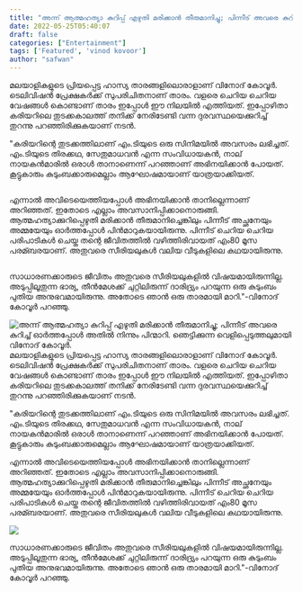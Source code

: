 ```yaml
---
title: "അന്ന് ആത്മഹത്യാ കുറിപ്പ് എഴുതി മരിക്കാൻ തീരുമാനിച്ചു; പിന്നീട് അവരെ കുറിച്ച് ഓർത്തപ്പോൾ അതിൽ നിന്നും പിന്മാറി. ഞെട്ടിക്കുന്ന വെളിപ്പെടുത്തലുമായി വിനോദ് കോവൂർ."
date: 2022-05-25T05:40:07
draft: false
categories: ["Entertainment"]
tags: ['Featured', 'vinod kovoor']
author: "safwan"
---
```


<!-- wp:paragraph -->
<p>മലയാളികളുടെ പ്രിയപ്പെട്ട ഹാസ്യ താരങ്ങളിലൊരാളാണ് വിനോദ് കോവൂർ. ടെലിവിഷൻ പ്രേക്ഷകർക്ക് സുപരിചിതനാണ് താരം. വളരെ ചെറിയ ചെറിയ വേഷങ്ങൾ കൊണ്ടാണ് താരം ഇപ്പോൾ ഈ നിലയിൽ എത്തിയത്. ഇപ്പോഴിതാ കരിയറിലെ തുടക്കകാലത്ത് തനിക്ക് നേരിടേണ്ടി വന്ന ദുരവസ്ഥയെക്കുറിച്ച് തുറന്നു പറഞ്ഞിരിക്കുകയാണ് നടൻ.</p>
<!-- /wp:paragraph -->

<!-- wp:paragraph -->
<p>"കരിയറിന്റെ തുടക്കത്തിലാണ് എം.ടിയുടെ ഒരു സിനിമയില്‍ അവസരം ലഭിച്ചത്. എം.ടിയുടെ തിരക്കഥ, സേതുമാധവന്‍ എന്ന സംവിധായകന്‍, നാല് നായകന്‍മാരില്‍ ഒരാള്‍ താനാണെന്ന് പറഞ്ഞാണ് അഭിനയിക്കാന്‍ പോയത്. കൂട്ടുകാരും കുടുംബക്കാരുമെല്ലാം ആഘോഷമായാണ് യാത്രയാക്കിയത്.</p>
<!-- /wp:paragraph -->

<!-- wp:image {"id":336373,"sizeSlug":"large"} -->
<figure class="wp-block-image size-large"><img src="https://cdn.boolokam.com/articles/2022/05/images-99.jpeg" alt="" class="wp-image-336373"/></figure>
<!-- /wp:image -->

<!-- wp:paragraph -->
<p></p>
<!-- /wp:paragraph -->

<!-- wp:paragraph -->
<p>എന്നാല്‍ അവിടെയെത്തിയപ്പോള്‍ അഭിനയിക്കാന്‍ താനില്ലെന്നാണ് അറിഞ്ഞത്. ഇതോടെ എല്ലാം അവസാനിപ്പിക്കാനൊരുങ്ങി. ആത്മഹത്യാക്കുറിപ്പെഴുതി മരിക്കാന്‍ തീരുമാനിച്ചെങ്കിലും പിന്നീട് അച്ഛനേയും അമ്മയേയും ഓര്‍ത്തപ്പോള്‍ പിന്‍മാറുകയായിരുന്നു. പിന്നീട് ചെറിയ ചെറിയ പരിപാടികള്‍ ചെയ്ത തന്റെ ജീവിതത്തില്‍ വഴിത്തിരിവായത് എം80 മൂസ പരമ്ബരയാണ്. അതുവരെ സീരിയലുകള്‍ വലിയ വീടുകളിലെ കഥയായിരുന്നു.</p>
<!-- /wp:paragraph -->

<!-- wp:image {"id":336374,"sizeSlug":"large"} -->
<figure class="wp-block-image size-large"><img src="https://cdn.boolokam.com/articles/2022/05/images-100-1.jpeg" alt="" class="wp-image-336374"/></figure>
<!-- /wp:image -->

<!-- wp:paragraph -->
<p></p>
<!-- /wp:paragraph -->

<!-- wp:paragraph -->
<p>സാധാരണക്കാരുടെ ജീവിതം അതുവരെ സീരിയലുകളില്‍ വിഷയമായിരുന്നില്ല. അടുപ്പിലൂതുന്ന ഭാര്യ, തീന്‍മേശക്ക് ചുറ്റിലിരുന്ന് ദാരിദ്ര്യം പറയുന്ന ഒരു കുടുംബം പുതിയ അനുഭവമായിരുന്നു. അതോടെ ഞാന്‍ ഒരു താരമായി മാറി."-വിനോദ് കോവൂര്‍ പറഞ്ഞു.</p>
<!-- /wp:paragraph -->


![അന്ന് ആത്മഹത്യാ കുറിപ്പ് എഴുതി മരിക്കാൻ തീരുമാനിച്ചു; പിന്നീട് അവരെ കുറിച്ച് ഓർത്തപ്പോൾ അതിൽ നിന്നും പിന്മാറി. ഞെട്ടിക്കുന്ന വെളിപ്പെടുത്തലുമായി വിനോദ് കോവൂർ.](https://cdn.boolokam.com/articles/2022/05/images-99.jpeg)മലയാളികളുടെ പ്രിയപ്പെട്ട ഹാസ്യ താരങ്ങളിലൊരാളാണ് വിനോദ് കോവൂർ. ടെലിവിഷൻ പ്രേക്ഷകർക്ക് സുപരിചിതനാണ് താരം. വളരെ ചെറിയ ചെറിയ വേഷങ്ങൾ കൊണ്ടാണ് താരം ഇപ്പോൾ ഈ നിലയിൽ എത്തിയത്. ഇപ്പോഴിതാ കരിയറിലെ തുടക്കകാലത്ത് തനിക്ക് നേരിടേണ്ടി വന്ന ദുരവസ്ഥയെക്കുറിച്ച് തുറന്നു പറഞ്ഞിരിക്കുകയാണ് നടൻ.

"കരിയറിന്റെ തുടക്കത്തിലാണ് എം.ടിയുടെ ഒരു സിനിമയില്‍ അവസരം ലഭിച്ചത്. എം.ടിയുടെ തിരക്കഥ, സേതുമാധവന്‍ എന്ന സംവിധായകന്‍, നാല് നായകന്‍മാരില്‍ ഒരാള്‍ താനാണെന്ന് പറഞ്ഞാണ് അഭിനയിക്കാന്‍ പോയത്. കൂട്ടുകാരും കുടുംബക്കാരുമെല്ലാം ആഘോഷമായാണ് യാത്രയാക്കിയത്.

എന്നാല്‍ അവിടെയെത്തിയപ്പോള്‍ അഭിനയിക്കാന്‍ താനില്ലെന്നാണ് അറിഞ്ഞത്. ഇതോടെ എല്ലാം അവസാനിപ്പിക്കാനൊരുങ്ങി. ആത്മഹത്യാക്കുറിപ്പെഴുതി മരിക്കാന്‍ തീരുമാനിച്ചെങ്കിലും പിന്നീട് അച്ഛനേയും അമ്മയേയും ഓര്‍ത്തപ്പോള്‍ പിന്‍മാറുകയായിരുന്നു. പിന്നീട് ചെറിയ ചെറിയ പരിപാടികള്‍ ചെയ്ത തന്റെ ജീവിതത്തില്‍ വഴിത്തിരിവായത് എം80 മൂസ പരമ്ബരയാണ്. അതുവരെ സീരിയലുകള്‍ വലിയ വീടുകളിലെ കഥയായിരുന്നു.

![](https://cdn.boolokam.com/articles/2022/05/images-100-1.jpeg)

സാധാരണക്കാരുടെ ജീവിതം അതുവരെ സീരിയലുകളില്‍ വിഷയമായിരുന്നില്ല. അടുപ്പിലൂതുന്ന ഭാര്യ, തീന്‍മേശക്ക് ചുറ്റിലിരുന്ന് ദാരിദ്ര്യം പറയുന്ന ഒരു കുടുംബം പുതിയ അനുഭവമായിരുന്നു. അതോടെ ഞാന്‍ ഒരു താരമായി മാറി."-വിനോദ് കോവൂര്‍ പറഞ്ഞു.
